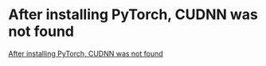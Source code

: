 # After installing PyTorch, CUDNN was not found
[After installing PyTorch, CUDNN was not found](https://aiwithcloud.com/?p=1312)
